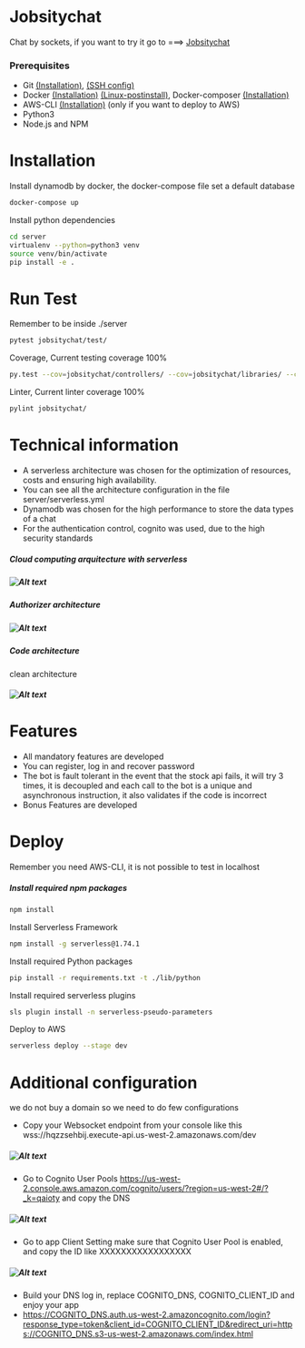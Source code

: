 # Jobsitychat
Chat by sockets, if you want to try it go to ===> [Jobsitychat](https://jobsitychat-951344569535-dev.auth.us-west-2.amazoncognito.com/login?response_type=token&client_id=bnhbtkqphva0j9dbgaui5mqhi&redirect_uri=https://jobsitychat-951344569535-dev.s3-us-west-2.amazonaws.com/index.html)
### Prerequisites
  - Git [(Installation)](https://git-scm.com/book/en/v2/Getting-Started-Installing-Git), [(SSH config)](https://support.atlassian.com/bitbucket-cloud/docs/set-up-an-ssh-key/)
  - Docker [(Installation)](https://docs.docker.com/engine/install/) [(Linux-postinstall)](https://docs.docker.com/engine/install/linux-postinstall/), Docker-composer [(Installation)](https://docs.docker.com/compose/install/)
  - AWS-CLI [(Installation)](https://docs.aws.amazon.com/cli/latest/userguide/cli-chap-install.html) (only if you want to deploy to AWS)
  - Python3
  - Node.js and NPM

# Installation
Install dynamodb by docker, the docker-compose file set a default database
```sh
docker-compose up
```
Install python dependencies
```sh
cd server
virtualenv --python=python3 venv
source venv/bin/activate
pip install -e .
```
# Run Test
Remember to be inside ./server
```sh
pytest jobsitychat/test/
```
Coverage, Current testing coverage 100%
```sh
py.test --cov=jobsitychat/controllers/ --cov=jobsitychat/libraries/ --cov=jobsitychat/models/ --cov=jobsitychat/routes/ jobsitychat/test/
```
Linter, Current linter coverage 100%
```sh
pylint jobsitychat/
```
# Technical information
* A serverless architecture was chosen for the optimization of resources, costs and ensuring high availability.
* You can see all the architecture configuration in the file server/serverless.yml
* Dynamodb was chosen for the high performance to store the data types of a chat
* For the authentication control, cognito was used, due to the high security standards
##### Cloud computing arquitecture with serverless
##### ![Alt text](docs/apigateway_websocket.png)
##### Authorizer architecture
##### ![Alt text](docs/custom-authorizer.png)
##### Code architecture
clean architecture
##### ![Alt text](docs/clean_architecture.jpg)
# Features
* All mandatory features are developed
* You can register, log in and recover password
* The bot is fault tolerant in the event that the stock api fails, it will try 3 times, it is decoupled and each call to the bot is a unique and asynchronous instruction, it also validates if the code is incorrect
* Bonus Features are developed
# Deploy
Remember you need AWS-CLI, it is not possible to test in localhost
##### Install required npm packages
```sh
npm install
```
Install Serverless Framework 
```sh
npm install -g serverless@1.74.1
```
Install required Python packages
```sh
pip install -r requirements.txt -t ./lib/python
```
Install required serverless plugins
```sh
sls plugin install -n serverless-pseudo-parameters
```
Deploy to AWS
```sh
serverless deploy --stage dev
```
# Additional configuration
we do not buy a domain so we need to do few configurations
* Copy your Websocket endpoint from your console like this wss://hqzzsehbij.execute-api.us-west-2.amazonaws.com/dev
##### ![Alt text](docs/endpoint_wss.png)
* Go to Cognito User Pools https://us-west-2.console.aws.amazon.com/cognito/users/?region=us-west-2#/?_k=qaioty and copy the DNS
##### ![Alt text](docs/cognito_dns.png)
* Go to app Client Setting make sure that Cognito User Pool is enabled, and copy the ID like XXXXXXXXXXXXXXXXX
##### ![Alt text](docs/cognito_client.png)
* Build your DNS log in, replace COGNITO_DNS, COGNITO_CLIENT_ID and enjoy your app
* https://COGNITO_DNS.auth.us-west-2.amazoncognito.com/login?response_type=token&client_id=COGNITO_CLIENT_ID&redirect_uri=https://COGNITO_DNS.s3-us-west-2.amazonaws.com/index.html